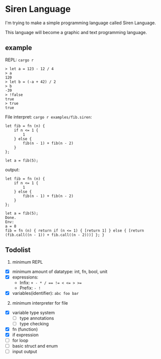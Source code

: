 # Siren Language

I'm trying to make a simple programming language called Siren Language.

This language will become a graphic and text programming language.

## example
REPL: `cargo r`
```
> let a = 123 - 12 / 4
> a
120
> let b = (-a + 42) / 2
> b
-39
> !false
true
> true
true
```



File interpret: `cargo r examples/fib.siren`:
```
let fib = fn (n) {
    if n <= 1 {
        1
    } else {
        fib(n - 1) + fib(n - 2)
    }
};

let a = fib(5);
```
output:
```
let fib = fn (n) {
    if n <= 1 {
        1
    } else {
        fib(n - 1) + fib(n - 2)
    }
};

let a = fib(5);
Done.
Env:
a = 8
fib = fn (n) { return if (n <= 1) { [return 1] } else { [return (fib.call((n - 1)) + fib.call((n - 2)))] }; }
```

## Todolist

1. minimum REPL
  - [x] minimum amount of datatype: int, fn, bool, unit
  - [x] expressions:
    - Infix: `+ - * / == != < <= > >=`
    - Prefix: `- !`
  - [x] variables(identifier): `abc foo bar`

2. minimum interpreter for file
  - [x] variable type system
    - [ ] type annotations
    - [ ] type checking
  - [x] fn (function)
  - [x] if expression
  - [ ] for loop
  - [ ] basic struct and enum
  - [ ] input output